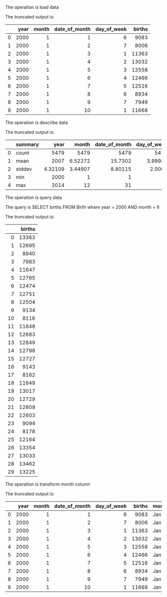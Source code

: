 The operation is load data

The truncated output is: 

|    |   year |   month |   date_of_month |   day_of_week |   births |
|---:|-------:|--------:|----------------:|--------------:|---------:|
|  0 |   2000 |       1 |               1 |             6 |     9083 |
|  1 |   2000 |       1 |               2 |             7 |     8006 |
|  2 |   2000 |       1 |               3 |             1 |    11363 |
|  3 |   2000 |       1 |               4 |             2 |    13032 |
|  4 |   2000 |       1 |               5 |             3 |    12558 |
|  5 |   2000 |       1 |               6 |             4 |    12466 |
|  6 |   2000 |       1 |               7 |             5 |    12516 |
|  7 |   2000 |       1 |               8 |             6 |     8934 |
|  8 |   2000 |       1 |               9 |             7 |     7949 |
|  9 |   2000 |       1 |              10 |             1 |    11668 |

The operation is describe data

The truncated output is: 

|    | summary   |       year |      month |   date_of_month |   day_of_week |   births |
|---:|:----------|-----------:|-----------:|----------------:|--------------:|---------:|
|  0 | count     | 5479       | 5479       |      5479       |    5479       |  5479    |
|  1 | mean      | 2007       |    6.52272 |        15.7302  |       3.99982 | 11350.1  |
|  2 | stddev    |    4.32109 |    3.44907 |         8.80115 |       2.0005  |  2325.82 |
|  3 | min       | 2000       |    1       |         1       |       1       |  5728    |
|  4 | max       | 2014       |   12       |        31       |       7       | 16081    |

The operation is query data

The query is SELECT births FROM Birth where year = 2000 AND month = 6

The truncated output is: 

|    |   births |
|---:|---------:|
|  0 |    13363 |
|  1 |    12695 |
|  2 |     8940 |
|  3 |     7983 |
|  4 |    11647 |
|  5 |    12765 |
|  6 |    12474 |
|  7 |    12751 |
|  8 |    12504 |
|  9 |     9134 |
| 10 |     8116 |
| 11 |    11848 |
| 12 |    12683 |
| 13 |    12849 |
| 14 |    12798 |
| 15 |    12727 |
| 16 |     9143 |
| 17 |     8162 |
| 18 |    11649 |
| 19 |    13017 |
| 20 |    12729 |
| 21 |    12809 |
| 22 |    12603 |
| 23 |     9094 |
| 24 |     8178 |
| 25 |    12164 |
| 26 |    13354 |
| 27 |    13033 |
| 28 |    13462 |
| 29 |    13225 |

The operation is transform month column

The truncated output is: 

|    |   year |   month |   date_of_month |   day_of_week |   births | month_str   |
|---:|-------:|--------:|----------------:|--------------:|---------:|:------------|
|  0 |   2000 |       1 |               1 |             6 |     9083 | Jan         |
|  1 |   2000 |       1 |               2 |             7 |     8006 | Jan         |
|  2 |   2000 |       1 |               3 |             1 |    11363 | Jan         |
|  3 |   2000 |       1 |               4 |             2 |    13032 | Jan         |
|  4 |   2000 |       1 |               5 |             3 |    12558 | Jan         |
|  5 |   2000 |       1 |               6 |             4 |    12466 | Jan         |
|  6 |   2000 |       1 |               7 |             5 |    12516 | Jan         |
|  7 |   2000 |       1 |               8 |             6 |     8934 | Jan         |
|  8 |   2000 |       1 |               9 |             7 |     7949 | Jan         |
|  9 |   2000 |       1 |              10 |             1 |    11668 | Jan         |


